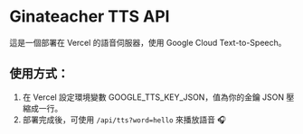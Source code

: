 # Ginateacher TTS API

這是一個部署在 Vercel 的語音伺服器，使用 Google Cloud Text-to-Speech。

## 使用方式：

1. 在 Vercel 設定環境變數 GOOGLE_TTS_KEY_JSON，值為你的金鑰 JSON 壓縮成一行。
2. 部署完成後，可使用 `/api/tts?word=hello` 來播放語音 🎧

